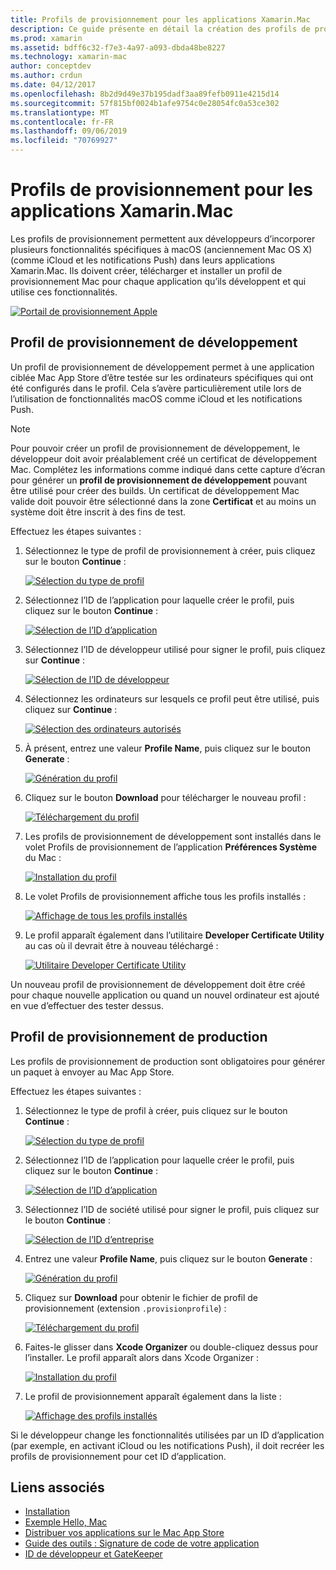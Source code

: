 ```yaml
---
title: Profils de provisionnement pour les applications Xamarin.Mac
description: Ce guide présente en détail la création des profils de provisionnement nécessaires qui seront exigés pour publier une application Xamarin.Mac.
ms.prod: xamarin
ms.assetid: bdff6c32-f7e3-4a97-a093-dbda48be8227
ms.technology: xamarin-mac
author: conceptdev
ms.author: crdun
ms.date: 04/12/2017
ms.openlocfilehash: 8b2d9d49e37b195dadf3aa89fefb0911e4215d14
ms.sourcegitcommit: 57f815bf0024b1afe9754c0e28054fc0a53ce302
ms.translationtype: MT
ms.contentlocale: fr-FR
ms.lasthandoff: 09/06/2019
ms.locfileid: "70769927"
---
```

# <a name="provisioning-profiles-for-xamarinmac-apps"></a>Profils de provisionnement pour les applications Xamarin.Mac

Les profils de provisionnement permettent aux développeurs d’incorporer plusieurs fonctionnalités spécifiques à macOS (anciennement Mac OS X) (comme iCloud et les notifications Push) dans leurs applications Xamarin.Mac. Ils doivent créer, télécharger et installer un profil de provisionnement Mac pour chaque application qu’ils développent et qui utilise ces fonctionnalités.

[![](profiles-images/certif13.png "Portail de provisionnement Apple")](profiles-images/certif13.png#lightbox)

<a name="Development_Provisioning_Profile" />

## <a name="development-provisioning-profile"></a>Profil de provisionnement de développement

Un profil de provisionnement de développement permet à une application ciblée Mac App Store d’être testée sur les ordinateurs spécifiques qui ont été configurés dans le profil. Cela s’avère particulièrement utile lors de l’utilisation de fonctionnalités macOS comme iCloud et les notifications Push.

> [!NOTE]
> Pour pouvoir créer un profil de provisionnement de développement, le développeur doit avoir préalablement créé un certificat de développement Mac. Complétez les informations comme indiqué dans cette capture d’écran pour générer un **profil de provisionnement de développement** pouvant être utilisé pour créer des builds. Un certificat de développement Mac valide doit pouvoir être sélectionné dans la zone **Certificat** et au moins un système doit être inscrit à des fins de test.

Effectuez les étapes suivantes :

1. Sélectionnez le type de profil de provisionnement à créer, puis cliquez sur le bouton **Continue** : 

    [![](profiles-images/certif14.png "Sélection du type de profil")](profiles-images/certif14.png#lightbox)
2. Sélectionnez l’ID de l’application pour laquelle créer le profil, puis cliquez sur le bouton **Continue** : 

    [![](profiles-images/certif15.png "Sélection de l’ID d’application")](profiles-images/certif15.png#lightbox)
3. Sélectionnez l’ID de développeur utilisé pour signer le profil, puis cliquez sur **Continue** : 

    [![](profiles-images/certif16.png "Sélection de l’ID de développeur")](profiles-images/certif16.png#lightbox)
4. Sélectionnez les ordinateurs sur lesquels ce profil peut être utilisé, puis cliquez sur **Continue** : 

    [![](profiles-images/certif17.png "Sélection des ordinateurs autorisés")](profiles-images/certif17.png#lightbox)
5. À présent, entrez une valeur **Profile Name**, puis cliquez sur le bouton **Generate** : 

    [![](profiles-images/certif18.png "Génération du profil")](profiles-images/certif18.png#lightbox)
6. Cliquez sur le bouton **Download** pour télécharger le nouveau profil : 

    [![](profiles-images/certif19.png "Téléchargement du profil")](profiles-images/certif19.png#lightbox)
7. Les profils de provisionnement de développement sont installés dans le volet Profils de provisionnement de l’application **Préférences Système** du Mac : 

    [![](profiles-images/certif20.png "Installation du profil")](profiles-images/certif20.png#lightbox)
8. Le volet Profils de provisionnement affiche tous les profils installés : 

    [![](profiles-images/image47.png "Affichage de tous les profils installés")](profiles-images/image47.png#lightbox)
9. Le profil apparaît également dans l’utilitaire **Developer Certificate Utility** au cas où il devrait être à nouveau téléchargé : 

    [![](profiles-images/image48.png "Utilitaire Developer Certificate Utility")](profiles-images/image48.png#lightbox)

Un nouveau profil de provisionnement de développement doit être créé pour chaque nouvelle application ou quand un nouvel ordinateur est ajouté en vue d’effectuer des tester dessus.

<a name="Production_Provisioning_Profile" />

## <a name="production-provisioning-profile"></a>Profil de provisionnement de production

Les profils de provisionnement de production sont obligatoires pour générer un paquet à envoyer au Mac App Store.

Effectuez les étapes suivantes :

1. Sélectionnez le type de profil à créer, puis cliquez sur le bouton **Continue** : 

    [![](profiles-images/certif21.png "Sélection du type de profil")](profiles-images/certif21.png#lightbox)
2. Sélectionnez l’ID de l’application pour laquelle créer le profil, puis cliquez sur le bouton **Continue** : 

    [![](profiles-images/certif15.png "Sélection de l’ID d’application")](profiles-images/certif15.png#lightbox)
3. Sélectionnez l’ID de société utilisé pour signer le profil, puis cliquez sur le bouton **Continue** : 

    [![](profiles-images/certif23.png "Sélection de l’ID d’entreprise")](profiles-images/certif23.png#lightbox)
4. Entrez une valeur **Profile Name**, puis cliquez sur le bouton **Generate** : 

    [![](profiles-images/certif24.png "Génération du profil")](profiles-images/certif24.png#lightbox)
5. Cliquez sur **Download** pour obtenir le fichier de profil de provisionnement (extension `.provisionprofile`) : 

    [![](profiles-images/certif25.png "Téléchargement du profil")](profiles-images/certif25.png#lightbox)
6. Faites-le glisser dans **Xcode Organizer** ou double-cliquez dessus pour l’installer. Le profil apparaît alors dans Xcode Organizer : 

    [![](profiles-images/image51.png "Installation du profil")](profiles-images/image51.png#lightbox)
7. Le profil de provisionnement apparaît également dans la liste : 

    [![](profiles-images/certif26.png "Affichage des profils installés")](profiles-images/certif26.png#lightbox)

Si le développeur change les fonctionnalités utilisées par un ID d’application (par exemple, en activant iCloud ou les notifications Push), il doit recréer les profils de provisionnement pour cet ID d’application.

## <a name="related-links"></a>Liens associés

- [Installation](~//mac/get-started/installation.md)
- [Exemple Hello, Mac](~//mac/get-started/hello-mac.md)
- [Distribuer vos applications sur le Mac App Store](https://developer.apple.com/devcenter/mac/checklist/)
- [Guide des outils : Signature de code de votre application](https://developer.apple.com/library/mac/#documentation/ToolsLanguages/Conceptual/OSXWorkflowGuide/CodeSigning/CodeSigning.html)
- [ID de développeur et GateKeeper](https://developer.apple.com/resources/developer-id/)
